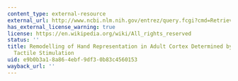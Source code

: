```yaml
---
content_type: external-resource
external_url: http://www.ncbi.nlm.nih.gov/entrez/query.fcgi?cmd=Retrieve&db=PubMed&dopt=Citation&list_uids=7477291
has_external_license_warning: true
license: https://en.wikipedia.org/wiki/All_rights_reserved
status: ''
title: Remodelling of Hand Representation in Adult Cortex Determined by Timing of
  Tactile Stimulation
uid: e9b0b3a1-8a86-4ebf-9df3-0b83c4560153
wayback_url: ''
---
```

